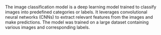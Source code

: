 The image classification model is a deep learning model trained to classify images into predefined categories or labels. It leverages convolutional neural networks (CNNs) to extract relevant features from the images and make predictions. The model was trained on a large dataset containing various images and corresponding labels.

